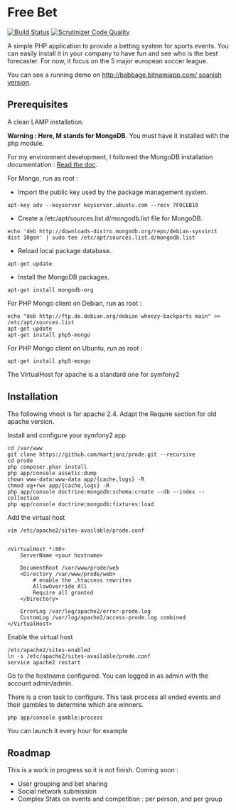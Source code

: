 Free Bet
========

[![Build Status](https://travis-ci.org/jbouzekri/free-bet.svg?branch=master)](https://travis-ci.org/jbouzekri/free-bet)
[![Scrutinizer Code Quality](https://scrutinizer-ci.com/g/jbouzekri/free-bet/badges/quality-score.png?b=master)](https://scrutinizer-ci.com/g/jbouzekri/free-bet/?branch=master)

A simple PHP application to provide a betting system for sports events.
You can easily install it in your company to have fun and see who is the best forecaster.
For now, it focus on the 5 major european soccer league.

You can see a running demo on [http://babbage.bitnamiapp.com/ spanish version](http://babbage.bitnamiapp.com/).

Prerequisites
-------------

A clean LAMP installation.

**Warning : Here, M stands for MongoDB.** You must have it installed with the php module.

For my environment development, I followed the MongoDB installation documentation : [Read the doc](http://docs.mongodb.org/manual/installation/).


For Mongo, run as root :

-   Import the public key used by the package management system.

```
apt-key adv --keyserver keyserver.ubuntu.com --recv 7F0CEB10
```

-   Create a /etc/apt/sources.list.d/mongodb.list file for MongoDB.

```
echo 'deb http://downloads-distro.mongodb.org/repo/debian-sysvinit dist 10gen' | sudo tee /etc/apt/sources.list.d/mongodb.list
```

-   Reload local package database.

```
apt-get update
```

-   Install the MongoDB packages.

```
apt-get install mongodb-org
```


For PHP Mongo client on Debian, run as root :

    echo "deb http://ftp.de.debian.org/debian wheezy-backports main" >> /etc/apt/sources.list
    apt-get update
    apt-get install php5-mongo


For PHP Mongo client on Ubuntu, run as root :

    apt-get install php5-mongo

The VirtualHost for apache is a standard one for symfony2

Installation
------------

The following vhost is for apache 2.4. Adapt the Require section for old apache version.

Install and configure your symfony2 app

    cd /var/www
    git clone https://github.com/martjanz/prode.git --recursive
    cd prode
    php composer.phar install
    php app/console assetic:dump
    chown www-data:www-data app/{cache,logs} -R
    chmod ug+rwx app/{cache,logs} -R
    php app/console doctrine:mongodb:schema:create --db --index --collection
    php app/console doctrine:mongodb:fixtures:load

Add the virtual host

    vim /etc/apache2/sites-available/prode.conf


    <VirtualHost *:80>
        ServerName <your hostname>

        DocumentRoot /var/www/prode/web
        <Directory /var/www/prode/web>
            # enable the .htaccess rewrites
            AllowOverride All
            Require all granted
        </Directory>

        ErrorLog /var/log/apache2/error-prode.log
        CustomLog /var/log/apache2/access-prode.log combined
    </VirtualHost>

Enable the virtual host

    /etc/apache2/sites-enabled
    ln -s /etc/apache2/sites-available/prode.conf
    service apache2 restart

Go to the hostname configured.
You can logged in as admin with the account admin/admin.

There is a cron task to configure. This task process all ended events and their gambles to determine which are winners.

    php app/console gamble:process

You can launch it every hour for example

Roadmap
-------

This is a work in progress so it is not finish. Coming soon :

- User grouping and bet sharing
- Social network submission
- Complex Stats on events and competition : per person, and per group

